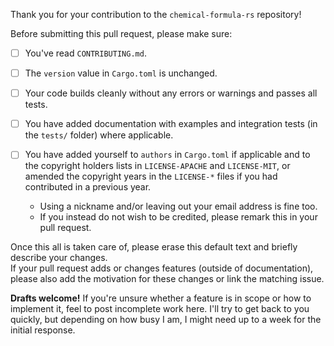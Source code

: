 <!-- markdownlint-disable first-line-heading -->

Thank you for your contribution to the `chemical-formula-rs` repository!

Before submitting this pull request, please make sure:

- [ ] You've read `CONTRIBUTING.md`.

- [ ] The `version` value in `Cargo.toml` is unchanged.

- [ ] Your code builds cleanly without any errors or warnings and passes all tests.

- [ ] You have added documentation with examples and integration tests (in the `tests/` folder) where applicable.

- [ ] You have added yourself to `authors` in `Cargo.toml` if applicable and to the copyright holders lists in `LICENSE-APACHE` and `LICENSE-MIT`, or amended the copyright years in the `LICENSE-*` files if you had contributed in a previous year.
  - Using a nickname and/or leaving out your email address is fine too.
  - If you instead do not wish to be credited, please remark this in your pull request.

Once this all is taken care of, please erase this default text and briefly describe your changes.  
If your pull request adds or changes features (outside of documentation), please also add the motivation for these changes or link the matching issue.

**Drafts welcome!** If you're unsure whether a feature is in scope or how to implement it, feel to post incomplete work here.
I'll try to get back to you quickly, but depending on how busy I am, I might need up to a week for the initial response.
